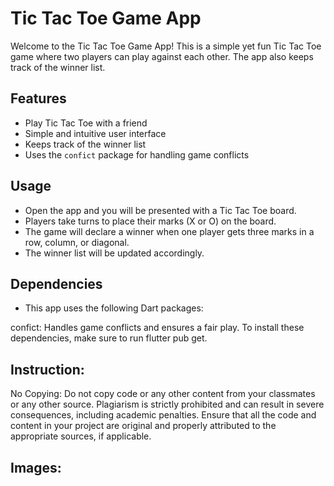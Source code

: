 # Tic Tac Toe Game App

Welcome to the Tic Tac Toe Game App! This is a simple yet fun Tic Tac Toe game where two players can play against each other. The app also keeps track of the winner list.

## Features

- Play Tic Tac Toe with a friend
- Simple and intuitive user interface
- Keeps track of the winner list
- Uses the `confict` package for handling game conflicts

## Usage

- Open the app and you will be presented with a Tic Tac Toe board.
- Players take turns to place their marks (X or O) on the board.
- The game will declare a winner when one player gets three marks in a row, column, or diagonal.
- The winner list will be updated accordingly.

## Dependencies

- This app uses the following Dart packages:

confict: Handles game conflicts and ensures a fair play.
To install these dependencies, make sure to run flutter pub get.

## Instruction:
No Copying: Do not copy code or any other content from your classmates or any other source. Plagiarism is strictly prohibited and can result in severe consequences, including academic penalties. Ensure that all the code and content in your project are original and properly attributed to the appropriate sources, if applicable.

## Images:


